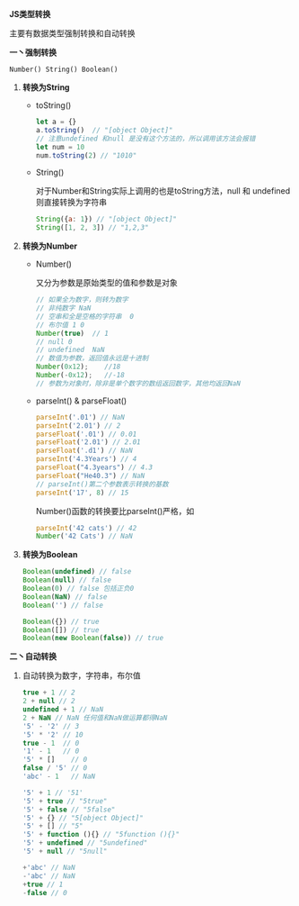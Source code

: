 **JS类型转换**

主要有数据类型强制转换和自动转换

**一丶强制转换**

`Number() String() Boolean()`

1. **转换为String**

   - toString()

     ```javascript
     let a = {}
     a.toString()  // "[object Object]"
     // 注意undefined 和null 是没有这个方法的，所以调用该方法会报错
     let num = 10
     num.toString(2) // "1010"
     ```

   - String()

     对于Number和String实际上调用的也是toString方法，null 和 undefined则直接转换为字符串

     ```javascript
     String({a: 1}) // "[object Object]"
     String([1, 2, 3]) // "1,2,3"
     ```

2. **转换为Number**

   - Number()

     又分为参数是原始类型的值和参数是对象

     ```javascript
     // 如果全为数字，则转为数字
     // 非纯数字 NaN
     // 空串和全是空格的字符串  0
     // 布尔值 1 0
     Number(true)  // 1
     // null 0
     // undefined  NaN
     // 数值为参数，返回值永远是十进制
     Number(0x12);    //18
     Number(-0x12);   //-18
     // 参数为对象时，除非是单个数字的数组返回数字，其他均返回NaN
     ```

   - parseInt() & parseFloat()

     ```javascript
     parseInt('.01') // NaN
     parseInt('2.01') // 2
     parseFloat('.01') // 0.01
     parseFloat('2.01') // 2.01
     parseFloat('.d1') // NaN
     parseInt('4.3Years') // 4
     parseFloat("4.3years") // 4.3
     parseFloat("He40.3") // NaN
     // parseInt()第二个参数表示转换的基数
     parseInt('17', 8) // 15
     ```

     Number()函数的转换要比parseInt()严格，如

     ```javascript
     parseInt('42 cats') // 42
     Number('42 Cats') // NaN
     ```

3. **转换为Boolean**

   ```javascript
   Boolean(undefined) // false
   Boolean(null) // false
   Boolean(0) // false 包括正负0
   Boolean(NaN) // false
   Boolean('') // false
   
   Boolean({}) // true
   Boolean([]) // true
   Boolean(new Boolean(false)) // true
   ```

**二丶自动转换**

1. 自动转换为数字，字符串，布尔值

   ```javascript
   true + 1 // 2
   2 + null // 2
   undefined + 1 // NaN
   2 + NaN // NaN 任何值和NaN做运算都得NaN
   '5' - '2' // 3
   '5' * '2' // 10
   true - 1  // 0
   '1' - 1   // 0
   '5' * []    // 0
   false / '5' // 0
   'abc' - 1   // NaN
   
   '5' + 1 // '51'
   '5' + true // "5true"
   '5' + false // "5false"
   '5' + {} // "5[object Object]"
   '5' + [] // "5"
   '5' + function (){} // "5function (){}"
   '5' + undefined // "5undefined"
   '5' + null // "5null"
   
   +'abc' // NaN
   -'abc' // NaN
   +true // 1
   -false // 0
   ```

   

